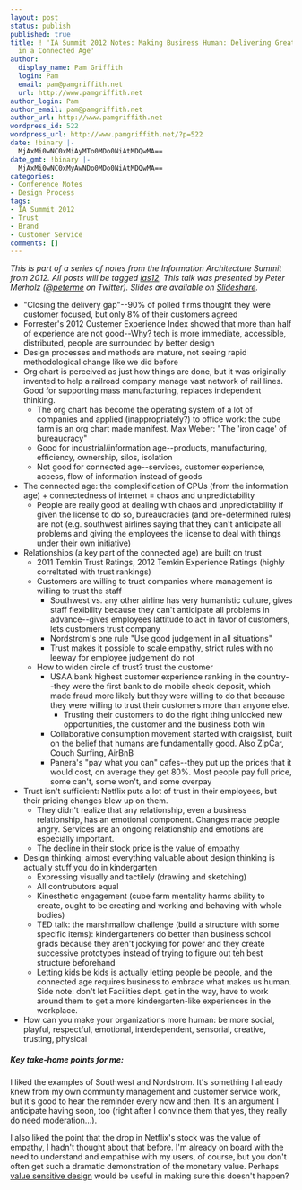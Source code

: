 ```yaml
---
layout: post
status: publish
published: true
title: ! 'IA Summit 2012 Notes: Making Business Human: Delivering Great Experiences
  in a Connected Age'
author:
  display_name: Pam Griffith
  login: Pam
  email: pam@pamgriffith.net
  url: http://www.pamgriffith.net
author_login: Pam
author_email: pam@pamgriffith.net
author_url: http://www.pamgriffith.net
wordpress_id: 522
wordpress_url: http://www.pamgriffith.net/?p=522
date: !binary |-
  MjAxMi0wNC0xMiAyMTo0MDo0NiAtMDQwMA==
date_gmt: !binary |-
  MjAxMi0wNC0xMyAwNDo0MDo0NiAtMDQwMA==
categories:
- Conference Notes
- Design Process
tags:
- IA Summit 2012
- Trust
- Brand
- Customer Service
comments: []
---
```

<p><em>This is part of a series of notes from the Information Architecture Summit from 2012. All posts will be tagged <a href="http://www.pamgriffith.net/blog/tag/ias12">ias12</a>. This talk was presented by Peter Merholz (<a href="https://twitter.com/#!/peterme">@peterme</a> on Twitter). Slides are available on <a href="http://www.slideshare.net/peterme/making-business-human-delivering-great-experiences-in-a-connected-age">Slideshare</a>.</em></p>
<ul>
<li>"Closing the delivery gap"--90% of polled firms thought they were customer focused, but only 8% of their customers agreed</li>
<li>Forrester's 2012 Custemer Experience Index showed that more than half of experience are not good--Why? tech is more immediate, accessible, distributed, people are surrounded by better design</li>
<li>Design processes and methods are mature, not seeing rapid methodological change like we did before</li>
<li>Org chart is perceived as just how things are done, but it was originally invented to help a railroad company manage vast network of rail lines. Good for supporting mass manufacturing, replaces independent thinking.
<ul>
<li>The org chart has become the operating system of a lot of companies and applied (inappropriately?) to office work: the cube farm is an org chart made manifest. Max Weber: "The 'iron cage' of bureaucracy"</li>
<li>Good for industrial/information age--products, manufacturing, efficiency, ownership, silos, isolation</li>
<li>Not good for connected age--services, customer experience, access, flow of information instead of goods</li>
</ul>
</li>
<li>The connected age: the complexification of CPUs (from the information age) + connectedness of internet = chaos and unpredictability
<ul>
<li>People are really good at dealing with chaos and unpredictability if given the license to do so, bureaucracies (and pre-determined rules) are not (e.g. southwest airlines saying that they can't anticipate all problems and giving the employees the license to deal with things under their own initiative)</li>
</ul>
</li>
<li>Relationships (a key part of the connected age) are built on trust
<ul>
<li>2011 Temkin Trust Ratings, 2012 Temkin Experience Ratings (highly correltated with trust rankings)</li>
<li>Customers are willing to trust companies where management is willing to trust the staff
<ul>
<li>Southwest vs. any other airline has very humanistic culture, gives staff flexibility because they can't anticipate all problems in advance--gives employees lattitude to act in favor of customers, lets customers trust company</li>
<li>Nordstrom's one rule "Use good judgement in all situations"</li>
<li>Trust makes it possible to scale empathy, strict rules with no leeway for employee judgement do not</li>
</ul>
</li>
<li>How to widen circle of trust? trust the customer
<ul>
<li>USAA bank highest customer experience ranking in the country--they were the first bank to do mobile check deposit, which made fraud more likely but they were willing to do that because they were willing to trust their customers more than anyone else.
<ul>
<li>Trusting their customers to do the right thing unlocked new opportunities, the customer and the business both win</li>
</ul>
</li>
<li>Collaborative consumption movement started with craigslist, built on the belief that humans are fundamentally good. Also ZipCar, Couch Surfing, AirBnB</li>
<li>Panera's "pay what you can" cafes--they put up the prices that it would cost, on average they get 80%. Most people pay full price, some can't, some won't, and some overpay</li>
</ul>
</li>
</ul>
</li>
<li>Trust isn't sufficient: Netflix puts a lot of trust in their employees, but their pricing changes blew up on them.
<ul>
<li>They didn't realize that any relationship, even a business relationship, has an emotional component. Changes made people angry. Services are an ongoing relationship and emotions are especially important.</li>
<li>The decline in their stock price is the value of empathy</li>
</ul>
</li>
<li>Design thinking: almost everything valuable about design thinking is actually stuff you do in kindergarten
<ul>
<li>Expressing visually and tactilely (drawing and sketching)</li>
<li>All contrubutors equal</li>
<li>Kinesthetic engagement (cube farm mentality harms ability to create, ought to be creating and working and behaving with whole bodies)</li>
<li>TED talk: the marshmallow challenge (build a structure with some specific items): kindergarteners do better than business school grads because they aren't jockying for power and they create successive prototypes instead of trying to figure out teh best structure beforehand</li>
<li>Letting kids be kids is actually letting people be people, and the connected age requires business to embrace what makes us human. Side note: don't let Facilities dept. get in the way, have to work around them to get a more kindergarten-like experiences in the workplace.</li>
</ul>
</li>
<li>How can you make your organizations more human: be more social, playful, respectful, emotional, interdependent, sensorial, creative, trusting, physical</li>
</ul>
<h5>Key take-home points for me:</h5>
<p>I liked the examples of Southwest and Nordstrom. It's something I already knew from my own community management and customer service work, but it's good to hear the reminder every now and then. It's an argument I anticipate having soon, too (right after I convince them that yes, they really do need moderation...).</p>
<p>I also liked the point that the drop in Netflix's stock was the value of empathy, I hadn't thought about that before. I'm already on board with the need to understand and empathise with my users, of course, but you don't often get such a dramatic demonstration of the monetary value. Perhaps <a href="/blog/ias12-notes-value-sensitive-design">value sensitive design</a> would be useful in making sure this doesn't happen?</p>
